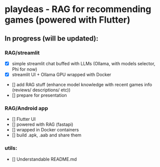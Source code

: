 # playdeas - RAG for recommending games (powered with Flutter)

## In progress (will be updated):

### RAG/streamlit
- [x] simple streamlit chat buffed with LLMs (Ollama, with models selector, Phi for now)
- [x] streamlit UI + Ollama GPU wrapped with Docker
- [] add RAG stuff (enhance model knowledge with recent games info (reviews/ descriptions/ etc))
- [] prepare for presentation


### RAG/Android app
- [] Flutter UI
- [] powered with RAG (fastapi)
- [] wrapped in Docker containers
- [] build .apk, .aab and share them


### utils:
- [] Understandable README.md